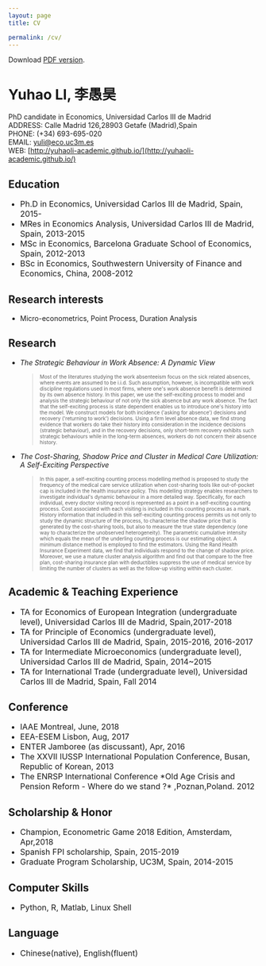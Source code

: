 ```yaml
---
layout: page
title: CV

permalink: /cv/
---
```


Download [PDF version](https://drive.google.com/file/d/1n_YPXe96j4EHr-0MB0YXS9ax3D0xKi3h/preview).

# Yuhao LI, 李愚昊 
PhD candidate in Economics, Universidad Carlos III de Madrid  
ADDRESS: Calle Madrid 126,28903 Getafe (Madrid),Spain   
PHONE: (+34) 693-695-020    
EMAIL: [yuli@eco.uc3m.es](mailto:yuli@eco.uc3m.es)    
WEB: [http://yuhaoli-academic.github.io/](http://yuhaoli-academic.github.io/) 


## Education
<font size = "3.0"> <ul>
<li> Ph.D in Economics, Universidad Carlos III de Madrid, Spain, 2015- </li>

<li> MRes in Economics Analysis, Universidad Carlos III de Madrid, Spain, 2013-2015 </li>

<li> MSc in Economics, Barcelona Graduate School of Economics, Spain, 2012-2013 </li>

<li> BSc in Economics, Southwestern University of Finance and Economics, China, 2008-2012 </li> </ul> </font>

## Research interests

* Micro-econometrics, Point Process, Duration Analysis

## Research

* _The Strategic Behaviour in Work Absence: A Dynamic View_
  > <font size="1.2">Most of the literatures studying the work absenteeism focus on the sick related absences, where events are assumed to be i.i.d. Such assumption, however, is incompatible with work discipline regulations used in most firms, where one's work absence benefit is determined by its own absence history. In this paper, we use the self-exciting process to model and analysis the strategic behaviour of not only the sick absence but any work absence. The fact that the self-exciting process is state dependent enables us to introduce one's history into the model. We construct models for both incidence ('asking for absence') decisions and recovery ('returning to work') decisions. Using a firm level absence data, we find strong evidence that workers do take their history into consideration in the incidence decisions (strategic behaviour), and in the recovery decisions, only short-term recovery exhibits such strategic behaviours while in the long-term absences, workers do not concern their absence history.  </font> 

* _The Cost-Sharing, Shadow Price and Cluster in Medical Care Utilization: A Self-Exciting Perspective_
	> <font size="1.2">In this paper, a self-exciting counting process modelling method is proposed to study the frequency of the medical care service utilization when cost-sharing tools like out-of-pocket cap is included in the health insurance policy. This modelling strategy enables researchers to investigate individual's dynamic behaviour in a more detailed way. Specifically, for each individual, every doctor visiting record is represented as a point in a self-exciting counting process. Cost associated with each visiting is included in this counting process as a mark. History information that included in this self-exciting counting process permits us not only to study the dynamic structure of the process, to characterise the shadow price that is generated by the cost-sharing tools, but also to measure the true state dependency (one way to characterize the unobserved heterogeneity). The parametric cumulative intensity which equals the mean of the underling counting process is our estimating object. A minimum distance method is employed to find the estimators. Using the Rand Health Insurance Experiment data, we find that individuals respond to the change of shadow price. Moreover, we use a mature cluster analysis algorithm and find out that compare to the free plan, cost-sharing insurance plan with deductibles suppress the use of medical service by limiting the number of clusters as well as the follow-up visiting within each cluster. </font>


## Academic & Teaching Experience
<font size = "3.0"> <ul>
<li> TA for Economics of European Integration (undergraduate level), Universidad Carlos III de Madrid, Spain,2017-2018 </li>

<li> TA for Principle of Economics (undergraduate level), Universidad Carlos III de Madrid, Spain, 2015-2016, 2016-2017</li>

<li> TA for Intermediate Microeconomics (undergraduate level), Universidad Carlos III de Madrid, Spain, 2014~2015</li>

<li> TA for International Trade (undergraduate level), Universidad Carlos III de Madrid, Spain, Fall 2014 </li></ul></font>

## Conference
<font size = "3.0"> <ul>
<li> IAAE Montreal, June, 2018 </li>

<li> EEA-ESEM Lisbon, Aug, 2017 </li>

<li> ENTER Jamboree (as discussant), Apr, 2016 </li>

<li> The XXVII IUSSP International Population Conference, Busan, Republic of Korean, 2013 </li>

<li> The ENRSP International Conference *Old Age Crisis and Pension Reform - Where do we stand ?* ,Poznan,Poland. 2012 </li></ul></font>

## Scholarship & Honor 
<font size = "3.0"> <ul>
<li> Champion, Econometric Game 2018 Edition, Amsterdam, Apr,2018 </li>

<li> Spanish FPI scholarship, Spain, 2015-2019 </li>

<li> Graduate Program Scholarship, UC3M, Spain, 2014-2015 </li></ul></font>

## Computer Skills
<font size = "3.0"> <ul>
<li> Python, R, Matlab, Linux Shell </li></ul></font>

## Language
<font size = "3.0"> <ul>
<li> Chinese(native), English(fluent) </li></ul></font>

